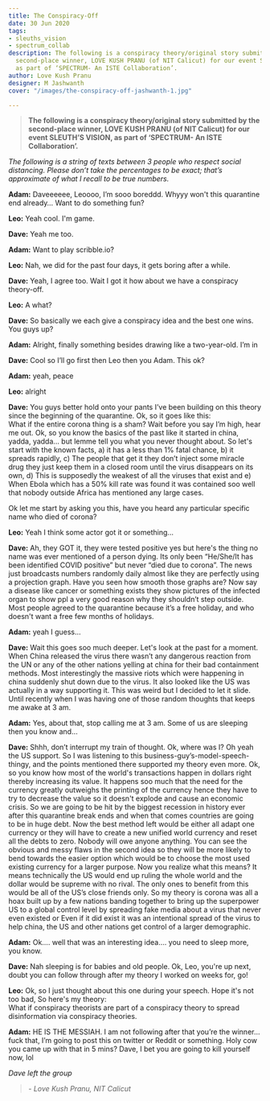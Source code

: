 ```yaml
---
title: The Conspiracy-Off
date: 30 Jun 2020
tags:
- sleuths_vision
- spectrum_collab
description: The following is a conspiracy theory/original story submitted by the
  second-place winner, LOVE KUSH PRANU (of NIT Calicut) for our event SLEUTH’S VISION,
  as part of ‘SPECTRUM- An ISTE Collaboration’.
author: Love Kush Pranu
designer: M Jashwanth
cover: "/images/the-conspiracy-off-jashwanth-1.jpg"

---
```

> **The following is a conspiracy theory/original story submitted by the second-place winner, LOVE KUSH PRANU (of NIT Calicut) for our event SLEUTH’S VISION, as part of ‘SPECTRUM- An ISTE Collaboration’.**

_The following is a string of texts between 3 people who respect social distancing. Please don’t take the percentages to be exact; that’s approximate of what I recall to be true numbers._

**Adam:** Daveeeeee, Leoooo, I’m sooo boreddd. Whyyy won't this quarantine end already… Want to do something fun?

**Leo:** Yeah cool. I'm game.

**Dave:** Yeah me too.

**Adam:** Want to play scribble.io?

**Leo:** Nah, we did for the past four days, it gets boring after a while.

**Dave:** Yeah, I agree too. Wait I got it how about we have a conspiracy theory-off.

**Leo:** A what?

**Dave:** So basically we each give a conspiracy idea and the best one wins. You guys up?

**Adam:** Alright, finally something besides drawing like a two-year-old. I’m in

**Dave:** Cool so I’ll go first then Leo then you Adam. This ok?

**Adam:** yeah, peace

**Leo:** alright

**Dave:** You guys better hold onto your pants I’ve been building on this theory since the beginning of the quarantine. Ok, so it goes like this:  
What if the entire corona thing is a sham? Wait before you say I’m high, hear me out. Ok, so you know the basics of the past like it started in china, yadda, yadda… but lemme tell you what you never thought about. So let's start with the known facts, a) it has a less than 1% fatal chance, b) it spreads rapidly, c) The people that get it they don’t inject some miracle drug they just keep them in a closed room until the virus disappears on its own, d) This is supposedly the weakest of all the viruses that exist and e) When Ebola which has a 50% kill rate was found it was contained soo well that nobody outside Africa has mentioned any large cases.

Ok let me start by asking you this, have you heard any particular specific name who died of corona?

**Leo:** Yeah I think some actor got it or something…

**Dave:** Ah, they GOT it, they were tested positive yes but here's the thing no name was ever mentioned of a person dying. Its only been “He/She/It has been identified COVID positive” but never “died due to corona”. The news just broadcasts numbers randomly daily almost like they are perfectly using a projection graph. Have you seen how smooth those graphs are? Now say a disease like cancer or something exists they show pictures of the infected organ to show ppl a very good reason why they shouldn’t step outside. Most people agreed to the quarantine because it’s a free holiday, and who doesn't want a free few months of holidays.

**Adam:** yeah I guess…

**Dave:** Wait this goes soo much deeper. Let's look at the past for a moment. When China released the virus there wasn’t any dangerous reaction from the UN or any of the other nations yelling at china for their bad containment methods. Most interestingly the massive riots which were happening in china suddenly shut down due to the virus. It also looked like the US was actually in a way supporting it. This was weird but I decided to let it slide. Until recently when I was having one of those random thoughts that keeps me awake at 3 am.

**Adam:** Yes, about that, stop calling me at 3 am. Some of us are sleeping then you know and…

**Dave:** Shhh, don’t interrupt my train of thought. Ok, where was I? Oh yeah the US support. So I was listening to this business-guy’s-model-speech-thingy, and the points mentioned there supported my theory even more. Ok, so you know how most of the world's transactions happen in dollars right thereby increasing its value. It happens soo much that the need for the currency greatly outweighs the printing of the currency hence they have to try to decrease the value so it doesn't explode and cause an economic crisis. So we are going to be hit by the biggest recession in history ever after this quarantine break ends and when that comes countries are going to be in huge debt. Now the best method left would be either all adapt one currency or they will have to create a new unified world currency and reset all the debts to zero. Nobody will owe anyone anything. You can see the obvious and messy flaws in the second idea so they will be more likely to bend towards the easier option which would be to choose the most used existing currency for a larger purpose. Now you realize what this means? It means technically the US would end up ruling the whole world and the dollar would be supreme with no rival. The only ones to benefit from this would be all of the US’s close friends only. So my theory is corona was all a hoax built up by a few nations banding together to bring up the superpower US to a global control level by spreading fake media about a virus that never even existed or Even if it did exist it was an intentional spread of the virus to help china, the US and other nations get control of a larger demographic.

**Adam:** Ok…. well that was an interesting idea…. you need to sleep more, you know.

**Dave:** Nah sleeping is for babies and old people. Ok, Leo, you're up next, doubt you can follow through after my theory I worked on weeks for, go!

**Leo:** Ok, so I just thought about this one during your speech. Hope it's not too bad, So here's my theory:  
What if conspiracy theorists are part of a conspiracy theory to spread disinformation via conspiracy theories.

**Adam:** HE IS THE MESSIAH. I am not following after that you’re the winner… fuck that, I’m going to post this on twitter or Reddit or something. Holy cow you came up with that in 5 mins? Dave, I bet you are going to kill yourself now, lol

_Dave left the group_

> _- Love Kush Pranu, NIT Calicut_